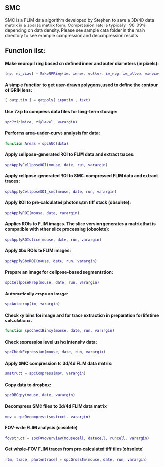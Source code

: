 ## SMC
SMC is a FLIM data algorithm developed by Stephen to save a 3D/4D data matrix in a sparse matrix form. Compression rate is typically -98-99% depending on data density. Please see sample data folder in the main directory to see example compression and decompression results

## Function list:

#### Make neuropil ring based on defined inner and outer diameters (in pixels):
```Matlab
[np, np_size] = MakeNPRing(im, inner, outter, im_neg, im_allow, minpixels)
```

#### A simple function to get user-drawn polygons, used to define the contour of GRIN lens:
```Matlab
[ outputim ] = getpoly( inputim , text)
```

#### Use 7zip to compress data files for long-term storage:
```Matlab
spc7zip(mice, ziplevel, varargin)
```

#### Performs area-under-curve analysis for data:
```Matlab
function Areas = spcAUC(data)
```

#### Apply cellpose-generated ROI to FLIM data and extract traces:
```Matlab
spcApplyCellposeROI(mouse, date, run, varargin)
```

#### Apply cellpose-generated ROI to SMC-compressed FLIM data and extract traces:
```Matlab
spcApplyCellposeROI_smc(mouse, date, run, varargin)
```

#### Apply ROI to pre-calculated photons/tm tiff stack (obsolete):
```Matlab
spcApplyROI(mouse, date, varargin)
```

#### Applies ROIs to FLIM images. The slice version generates a matrix that is compatible with other slice processing (obsolete):
```Matlab
spcApplyROIslice(mouse, date, run, varargin)
```

#### Apply Sbx ROIs to FLIM images:
```Matlab
spcApplySbxROI(mouse, date, run, varargin)
```

#### Prepare an image for cellpose-based segmentation:
```Matlab
spcCellposePrep(mouse, date, run, varargin)
```

#### Automatically crops an image:
```Matlab
spcAutocrop(im, varargin)
```

#### Check xy bins for image and for trace extraction in preparation for lifetime calculations:
```Matlab
function spcCheckBinxy(mouse, date, run, varargin)
```

#### Check expression level using intensity data:
```Matlab
spcCheckExpression(mouse, date, run, varargin)
```

#### Apply SMC compression to 3d/4d FLIM data matrix:
```Matlab
smstruct = spcCompress(mov, varargin)
```

#### Copy data to dropbox:
```Matlab
spcDBCopy(mouse, date, varargin)
```

#### Decompress SMC files to 3d/4d FLIM data matrix
```Matlab
mov = spcDecompress(smstruct, varargin)
```

#### FOV-wide FLIM analysis (obsolete)
```Matlab
fovstruct = spcFOVoverview(mousecell, datecell, runcell, varargin)
```

#### Get whole-FOV FLIM traces from pre-calculated tiff tiles (obsolete)
```Matlab
[tm, trace, photontrace] = spcGrossTm(mouse, date, run, varargin)
```
